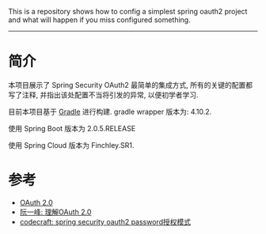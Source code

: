 This is a repository shows how to config a simplest spring oauth2 project and what will happen if you miss configured something.

---

# 简介
本项目展示了 Spring Security OAuth2 最简单的集成方式, 所有的关键的配置都写了注释, 并指出该处配置不当将引发的异常, 以便初学者学习.

目前本项目基于 [Gradle](https://gradle.org) 进行构建. gradle wrapper 版本为: 4.10.2.

使用 Spring Boot 版本为 2.0.5.RELEASE

使用 Spring Cloud 版本为 Finchley.SR1.

# 参考
+ [OAuth 2.0](https://oauth.net/2/)
+ [阮一峰: 理解OAuth 2.0](http://www.ruanyifeng.com/blog/2014/05/oauth_2_0.html)
+ [codecraft: spring security oauth2 password授权模式](https://segmentfault.com/a/1190000012260914)

